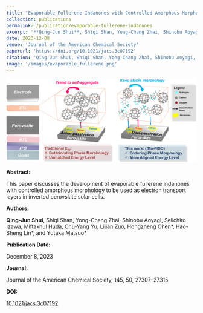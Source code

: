 ```yaml
---
title: "Evaporable Fullerene Indanones with Controlled Amorphous Morphology as Electron Transport Layers for Inverted Perovskite Solar Cells"
collection: publications
permalink: /publication/evaporable-fullerene-indanones
excerpt: '**Qing-Jun Shui**, Shiqi Shan, Yong-Chang Zhai, Shinobu Aoyagi, Seiichiro Izawa, Miftakhul Huda, Chu-Yang Yu, Lijian Zuo, Hongzheng Chen*, Hao-Sheng Lin*, and Yutaka Matsuo*. J. Am. Chem. Soc. 2023, 145, 50, 27307–27315. DOI: [10.1021/jacs.3c07192](https://doi.org/10.1021/jacs.3c07192).'
date: 2023-12-08
venue: 'Journal of the American Chemical Society'
paperurl: 'https://doi.org/10.1021/jacs.3c07192'
citation: 'Qing-Jun Shui, Shiqi Shan, Yong-Chang Zhai, Shinobu Aoyagi, Seiichiro Izawa, Miftakhul Huda, Chu-Yang Yu, Lijian Zuo, Hongzheng Chen*, Hao-Sheng Lin*, and Yutaka Matsuo*. (2023). "Evaporable Fullerene Indanones with Controlled Amorphous Morphology as Electron Transport Layers for Inverted Perovskite Solar Cells." <i>Journal of the American Chemical Society</i>. 145(50), 27307–27315.'
image: '/images/evaporable_fullerene.png'
---
```


![FIDO](/images/FIDO.png)

**Abstract:**

This paper discusses the development of evaporable fullerene indanones with controlled amorphous morphology to be used as electron transport layers in inverted perovskite solar cells.

**Authors:**

**Qing-Jun Shui**, Shiqi Shan, Yong-Chang Zhai, Shinobu Aoyagi, Seiichiro Izawa, Miftakhul Huda, Chu-Yang Yu, Lijian Zuo, Hongzheng Chen*, Hao-Sheng Lin*, and Yutaka Matsuo*

**Publication Date:**

December 8, 2023

**Journal:**

Journal of the American Chemical Society, 145, 50, 27307–27315

**DOI:**

[10.1021/jacs.3c07192](https://doi.org/10.1021/jacs.3c07192)
